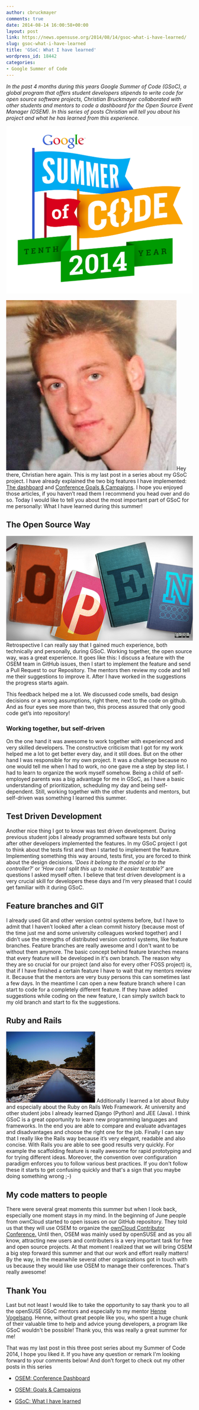 ```yaml
---
author: cbruckmayer
comments: true
date: 2014-08-14 16:00:58+00:00
layout: post
link: https://news.opensuse.org/2014/08/14/gsoc-what-i-have-learned/
slug: gsoc-what-i-have-learned
title: 'GSoC: What I have learned'
wordpress_id: 18442
categories:
- Google Summer of Code
---
```


_In the past 4 months during this years Google Summer of Code (GSoC), a global program that offers student developers stipends to write code for open source software projects, Christian Bruckmayer collaborated with other students and mentors to code a dashboard for the Open Source Event Manager (OSEM). In this series of posts Christian will tell you about his project and what he has learned from this experience._

![Google Summer of Code 2014 Logo](/wp-content/uploads/2014/07/GoogleSummer_2014logo.jpg)

![Christian Bruckmayer](/wp-content/uploads/2014/07/3799140.jpeg)Hey there, Christian here again. This is my last post in a series about my GSoC project. I have already explained the two big features I have implemented: [The dashboard](https://news.opensuse.org/2014/07/30/gsoc-open-source-event-manager-organizer-dashboard/) and [Conference Goals & Campaigns](https://news.opensuse.org/2014/08/06/gsoc-osem-goals-campaigns/). I hope you enjoyed those articles, if you haven’t read them I recommend you head over and do so. Today I would like to tell you about the most important part of GSoC for me personally: What I have learned during this summer!

<!-- more -->



## The Open Source Way


![Open](/wp-content/uploads/2014/08/6555466069_3246e8b54e_b.jpg) Retrospective I can really say that I gained much experience, both technically and personally, during GSoC. Working together, the open source way, was a great experience. It goes like this: I discuss a feature with the OSEM team in GitHub issues, then I start to implement the feature and send a Pull Request to our Repository. The mentors then review my code and tell me their suggestions to improve it. After I have worked in the suggestions the progress starts again.

This feedback helped me a lot. We discussed code smells, bad design decisions or a wrong assumptions, right there, next to the code on github. And as four eyes see more than two, this process assured that only good code get’s into repository!


### Working together, but self-driven


On the one hand it was awesome to work together with experienced and very skilled developers. The constructive criticism that I got for my work helped me a lot to get better every day, and it still does. But on the other hand I was responsible for my own project. It was a challenge because no one would tell me when I had to work, no one gave me a step by step list. I had to learn to organize the work myself somehow. Being a child of self-employed parents was a big advantage for me in GSoC, as I have a basic understanding of prioritization, scheduling my day and being self-dependent. Still, working together with the other students and mentors, but self-driven was something I learned this summer.


## Test Driven Development


Another nice thing I got to know was test driven development. During previous student jobs I already programmed software tests but only after other developers implemented the features. In my GSoC project I got to think about the tests first and then I started to implement the feature. Implementing something this way around, tests first, you are forced to think about the design decisions. ‘_Does it belong to the model or to the controller?_’ or ‘_How can I split this up to make it easier testable?_’ are questions I asked myself often. I believe that test driven development is a very crucial skill for developers these days and I’m very pleased that I could get familiar with it during GSoC.


## Feature branches and GIT


I already used Git and other version control systems before, but I have to admit that I haven’t looked after a clean commit history (because most of the time just me and some university colleagues worked together) and I didn’t use the strengths of distributed version control systems, like feature branches. Feature branches are really awesome and I don't want to be without them anymore. The basic concept behind feature branches means that every feature will be developed in it's own branch. The reason why they are so crucial for our project (and also for every other FOSS project) is, that if I have finished a certain feature I have to wait that my mentors review it. Because that the mentors are very busy persons this can sometimes last a few days. In the meantime I can open a new feature branch where I can start to code for a completely different feature. If they have added suggestions while coding on the new feature, I can simply switch back to my old branch and start to fix the suggestions.


## Ruby and Rails


![Rails](/wp-content/uploads/2014/08/256799697_ccadbd1eee_m.jpg) Additionally I learned a lot about Ruby and especially about the Ruby on Rails Web Framework. At university and other student jobs I already learned Django (Python) and JEE (Java). I think GSoC is a great opportunity to learn new programming languages and frameworks. In the end you are able to compare and evaluate advantages and disadvantages and choose the right one for the job. Finally I can say that I really like the Rails way because it’s very elegant, readable and also concise. With Rails you are able to see good results very quickly. For example the scaffolding feature is really awesome for rapid prototyping and for trying different ideas. Moreover, the convention over configuration paradigm enforces you to follow various best practices. If you don't follow these it starts to get confusing quickly and that's a sign that you maybe doing something wrong ;-)



## My code matters to people


There were several great moments this summer but when I look back, especially one moment stays in my mind. In the beginning of June people from ownCloud started to open issues on our GitHub repository. They told us that they will use OSEM to organize the [ownCloud Contributor Conference.](https://owncloud.org/conf/) Until then, OSEM was mainly used by openSUSE and as you all know, attracting new users and contributers is a very important task for free and open source projects. At that moment I realized that we will bring OSEM a big step forward this summer and that our work and effort really matters! By the way, in the meanwhile several other organizations got in touch with us because they would like use OSEM to manage their conferences. That's really awesome!


## Thank You


Last but not least I would like to take the opportunity to say thank you to all the openSUSE GSoC mentors and especially to my mentor [Henne Vogelsang](http://www.hennevogel.de/). Henne, without great people like you, who spent a huge chunk of their valuable time to help and advice young developers, a program like GSoC wouldn't be possible! Thank you, this was really a great summer for me!

That was my last post in this three post series about my Summer of Code 2014, I hope you liked it. If you have any question or remark I'm looking forward to your comments below! And don’t forget to check out my other posts in this series



	
  * [OSEM: Conference Dashboard](https://news.opensuse.org/2014/07/30/gsoc-open-source-event-manager-organizer-dashboard/)

	
  * [OSEM: Goals & Campaigns](https://news.opensuse.org/2014/08/06/gsoc-osem-goals-campaigns/)

	
  * [GSoC: What I have learned](https://news.opensuse.org/2014/08/14/gsoc-what-i-have-learned/)


